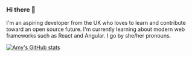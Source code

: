 ### Hi there 👋

I'm an aspiring developer from the UK who loves to learn and contribute toward an open source future.
I'm currently learning about modern web frameworks such as React and Angular.
I go by she/her pronouns.

[![Amy's GitHub stats](https://github-readme-stats.vercel.app/api?username=nullishamy&theme=onedark)](https://github.com/anuraghazra/github-readme-stats)
